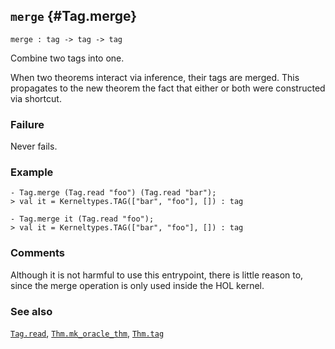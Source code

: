 ## `merge` {#Tag.merge}


```
merge : tag -> tag -> tag
```



Combine two tags into one.


When two theorems interact via inference, their tags are merged. This
propagates to the new theorem the fact that either or both were
constructed via shortcut.

### Failure

Never fails.

### Example

    
    - Tag.merge (Tag.read "foo") (Tag.read "bar");
    > val it = Kerneltypes.TAG(["bar", "foo"], []) : tag
    
    - Tag.merge it (Tag.read "foo");
    > val it = Kerneltypes.TAG(["bar", "foo"], []) : tag
    



### Comments

Although it is not harmful to use this entrypoint, there is little reason
to, since the merge operation is only used inside the HOL kernel.

### See also

[`Tag.read`](#Tag.read), [`Thm.mk_oracle_thm`](#Thm.mk_oracle_thm), [`Thm.tag`](#Thm.tag)

